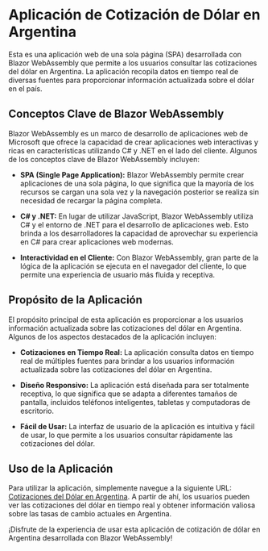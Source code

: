 # Aplicación de Cotización de Dólar en Argentina

Esta es una aplicación web de una sola página (SPA) desarrollada con Blazor WebAssembly que permite a los usuarios consultar las cotizaciones del dólar en Argentina. La aplicación recopila datos en tiempo real de diversas fuentes para proporcionar información actualizada sobre el dólar en el país.

## Conceptos Clave de Blazor WebAssembly

Blazor WebAssembly es un marco de desarrollo de aplicaciones web de Microsoft que ofrece la capacidad de crear aplicaciones web interactivas y ricas en características utilizando C# y .NET en el lado del cliente. Algunos de los conceptos clave de Blazor WebAssembly incluyen:

- **SPA (Single Page Application):** Blazor WebAssembly permite crear aplicaciones de una sola página, lo que significa que la mayoría de los recursos se cargan una sola vez y la navegación posterior se realiza sin necesidad de recargar la página completa.

- **C# y .NET:** En lugar de utilizar JavaScript, Blazor WebAssembly utiliza C# y el entorno de .NET para el desarrollo de aplicaciones web. Esto brinda a los desarrolladores la capacidad de aprovechar su experiencia en C# para crear aplicaciones web modernas.

- **Interactividad en el Cliente:** Con Blazor WebAssembly, gran parte de la lógica de la aplicación se ejecuta en el navegador del cliente, lo que permite una experiencia de usuario más fluida y receptiva.

## Propósito de la Aplicación

El propósito principal de esta aplicación es proporcionar a los usuarios información actualizada sobre las cotizaciones del dólar en Argentina. Algunos de los aspectos destacados de la aplicación incluyen:

- **Cotizaciones en Tiempo Real:** La aplicación consulta datos en tiempo real de múltiples fuentes para brindar a los usuarios información actualizada sobre las cotizaciones del dólar en Argentina.

- **Diseño Responsivo:** La aplicación está diseñada para ser totalmente receptiva, lo que significa que se adapta a diferentes tamaños de pantalla, incluidos teléfonos inteligentes, tabletas y computadoras de escritorio.

- **Fácil de Usar:** La interfaz de usuario de la aplicación es intuitiva y fácil de usar, lo que permite a los usuarios consultar rápidamente las cotizaciones del dólar.

## Uso de la Aplicación

Para utilizar la aplicación, simplemente navegue a la siguiente URL: [Cotizaciones del Dólar en Argentina](https://dolarpulse.netlify.app/cotizaciones). A partir de ahí, los usuarios pueden ver las cotizaciones del dólar en tiempo real y obtener información valiosa sobre las tasas de cambio actuales en Argentina.

¡Disfrute de la experiencia de usar esta aplicación de cotización de dólar en Argentina desarrollada con Blazor WebAssembly!
